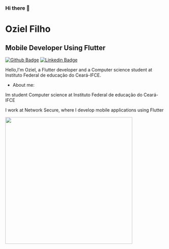 ### Hi there 👋

# Oziel Filho
## Mobile Developer Using Flutter

[![Github Badge](https://img.shields.io/badge/-Github-000?style=flat-square&logo=Github&logoColor=white&link=https://github.com/OzielFilho)](https://github.com/OzielFilho)
[![Linkedin Badge](https://img.shields.io/badge/-LinkedIn-blue?style=flat-square&logo=Linkedin&logoColor=white&link=https://www.linkedin.com/in/oziel-filho-8427991a2/)](https://www.linkedin.com/in/oziel-filho-8427991a2/)

Hello,I'm Oziel, a Flutter developer and a Computer science student at Instituto Federal de educação do Ceará-IFCE.

- About me:

Im student Computer science at Instituto Federal de educação do Ceará-IFCE

I work at Network Secure, where I develop mobile applications using Flutter
  
<img width="400px" align="left" src="https://github-readme-stats.vercel.app/api/top-langs/?username=OzielFilho&hide=html&layout=compact&theme=dark%22" />
